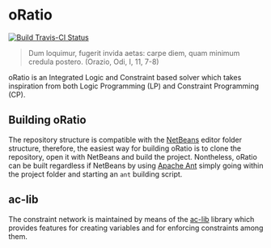 # oRatio

[![Build Travis-CI Status](https://travis-ci.org/oRatioSolver/oRatio.svg?branch=master)](https://travis-ci.org/oRatioSolver/oRatio)

> Dum loquimur, fugerit invida aetas: carpe diem, quam minimum credula postero. (Orazio, Odi, I, 11, 7-8)

oRatio is an Integrated Logic and Constraint based solver which takes inspiration from both Logic Programming (LP) and Constraint Programming (CP).

## Building oRatio

The repository structure is compatible with the [NetBeans](https://netbeans.org/) editor folder structure, therefore, the easiest way for building oRatio is to clone the repository, open it with NetBeans and build the project. Nontheless, oRatio can be built regardless if NetBeans by using [Apache Ant](http://ant.apache.org/) simply going within the project folder and starting an `ant` building script.

## ac-lib

The constraint network is maintained by means of the [ac-lib](ac.md) library which provides features for creating variables and for enforcing constraints among them.
